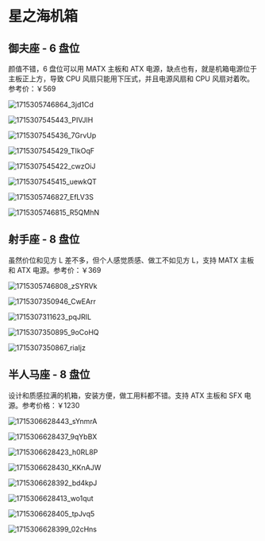 # 星之海机箱

## 御夫座 - 6 盘位

颜值不错，6 盘位可以用 MATX 主板和 ATX 电源，缺点也有，就是机箱电源位于主板正上方，导致 CPU 风扇只能用下压式，并且电源风扇和 CPU 风扇对着吹。参考价：￥569

![1715305746864_3jd1Cd](https://slark-blog.s3.bitiful.net/1715305746864_3jd1Cd.jpg)

![1715307545443_PIVJlH](https://slark-blog.s3.bitiful.net/1715307545443_PIVJlH.png)

![1715307545436_7GrvUp](https://slark-blog.s3.bitiful.net/1715307545436_7GrvUp.png)

![1715307545429_TIkOqF](https://slark-blog.s3.bitiful.net/1715307545429_TIkOqF.png)

![1715307545422_cwzOiJ](https://slark-blog.s3.bitiful.net/1715307545422_cwzOiJ.png)

![1715307545415_uewkQT](https://slark-blog.s3.bitiful.net/1715307545415_uewkQT.png)

![1715305746827_EfLV3S](https://slark-blog.s3.bitiful.net/1715305746827_EfLV3S.jpg)

![1715305746815_R5QMhN](https://slark-blog.s3.bitiful.net/1715305746815_R5QMhN.jpg)

## 射手座 - 8 盘位

虽然价位和见方 L 差不多，但个人感觉质感、做工不如见方 L，支持 MATX 主板和 ATX 电源。参考价：￥369

![1715305746808_zSYRVk](https://slark-blog.s3.bitiful.net/1715305746808_zSYRVk.jpg)

![1715307350946_CwEArr](https://slark-blog.s3.bitiful.net/1715307350946_CwEArr.png)

![1715307311623_pqJRIL](https://slark-blog.s3.bitiful.net/1715307311623_pqJRIL.png)

![1715307350895_9oCoHQ](https://slark-blog.s3.bitiful.net/1715307350895_9oCoHQ.png)

![1715307350867_riaIjz](https://slark-blog.s3.bitiful.net/1715307350867_riaIjz.png)

## 半人马座 - 8 盘位

设计和质感拉满的机箱，安装方便，做工用料都不错。支持 ATX 主板和 SFX 电源。参考价格：￥1230

![1715306628443_sYnmrA](https://slark-blog.s3.bitiful.net/1715306628443_sYnmrA.png)

![1715306628437_9qYbBX](https://slark-blog.s3.bitiful.net/1715306628437_9qYbBX.png)

![1715306628423_h0RL8P](https://slark-blog.s3.bitiful.net/1715306628423_h0RL8P.png)

![1715306628430_KKnAJW](https://slark-blog.s3.bitiful.net/1715306628430_KKnAJW.png)

![1715306628392_bd4kpJ](https://slark-blog.s3.bitiful.net/1715306628392_bd4kpJ.png)

![1715306628413_wo1qut](https://slark-blog.s3.bitiful.net/1715306628413_wo1qut.png)

![1715306628405_tpJvq5](https://slark-blog.s3.bitiful.net/1715306628405_tpJvq5.png)

![1715306628399_02cHns](https://slark-blog.s3.bitiful.net/1715306628399_02cHns.png)